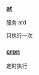 ### [at](http://man.linuxde.net/at)

服务 atd
 
 只执行一次
 
 
 ### [cron](http://man.linuxde.net/cron) 
 
 定时执行
